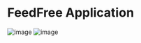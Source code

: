 # FeedFree Application
![image](https://user-images.githubusercontent.com/81287555/149423212-435e3ce8-0c68-4dbe-9f5b-03a22ef1c6a4.png)
![image](https://user-images.githubusercontent.com/81287555/149423319-ebaefd14-cfd5-443c-9ab2-b374f7f8f585.png)
